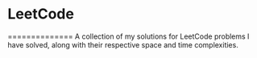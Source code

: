 # LeetCode
==============
A collection of my solutions for LeetCode problems
I have solved, along with their respective space
and time complexities.
